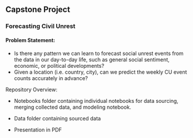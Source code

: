 ## Capstone Project
### Forecasting Civil Unrest

#### Problem Statement:

- Is there any pattern we can learn to forecast social unrest events from the
data in our day-to-day life, such as general social sentiment, economic, or
political developments?
- Given a location (i.e. country, city), can we predict the weekly CU event counts
accurately in advance?


Repository Overview:

- Notebooks folder containing individual notebooks for data sourcing, merging collected data, and modeling notebook.  

- Data folder containing sourced data

- Presentation in PDF


